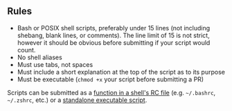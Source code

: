 ## Rules
- Bash or POSIX shell scripts, preferably under 15 lines (not including shebang, blank lines, or comments). The line limit of 15 is not strict, however it should be obvious before submitting if your script would count.
- No shell aliases
- Must use tabs, not spaces
- Must include a short explanation at the top of the script as to its purpose
- Must be executable (`chmod +x` your script before submitting a PR)

Scripts can be submitted as a [function in a shell's RC file](functions/) (e.g. `~/.bashrc`, `~/.zshrc`, etc.) or a [standalone executable script](scripts/).
